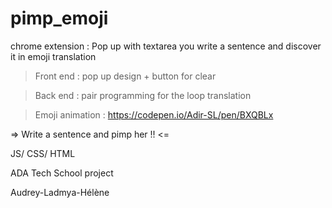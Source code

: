 # pimp_emoji

chrome extension : Pop up with textarea you write a sentence and discover it in emoji translation

> Front end : pop up design + button for clear 

> Back end : pair programming for the loop translation 

> Emoji animation : https://codepen.io/Adir-SL/pen/BXQBLx

=> Write a sentence and pimp her !! <=

JS/ CSS/ HTML 

ADA Tech School project 

Audrey-Ladmya-Hélène


